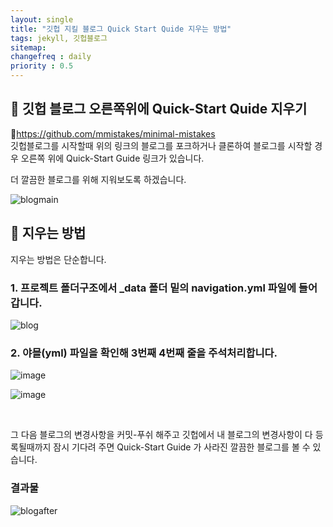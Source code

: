 ```yaml
---
layout: single
title: "깃헙 지킬 블로그 Quick Start Quide 지우는 방법"
tags: jekyll, 깃헙블로그
sitemap:
changefreq : daily
priority : 0.5
---
```


## 📘 깃헙 블로그 오른쪽위에 Quick-Start Quide 지우기

📌https://github.com/mmistakes/minimal-mistakes   
깃헙블로그를 시작할때 위의 링크의 블로그를 포크하거나 클론하여 블로그를 시작할 경우 오른쪽 위에 Quick-Start Guide 링크가 있습니다. 

더 깔끔한 블로그를 위해 지워보도록 하겠습니다.


![blogmain](https://user-images.githubusercontent.com/55569476/190987930-c2ca7f57-7270-4d91-bca3-b5822c78fca7.png)

## 📘 지우는 방법
지우는 방법은 단순합니다. 
### 1. 프로젝트 폴더구조에서 _data 폴더 밑의 navigation.yml 파일에 들어갑니다.

![blog](https://user-images.githubusercontent.com/55569476/190988147-8bccfb6b-62c8-4a88-a177-dfff45dbf17d.png)


### 2. 야믈(yml) 파일을 확인해 3번째 4번째 줄을 주석처리합니다.  



![image](https://user-images.githubusercontent.com/55569476/190988673-db36a543-f0d3-407d-97e4-832ea5668165.png)


![image](https://user-images.githubusercontent.com/55569476/190988719-42af99d6-6c0e-431e-b103-88470afffdb2.png)

<br>

그 다음 블로그의 변경사항을 커밋-푸쉬 해주고 깃헙에서 내 블로그의 변경사항이 다 등록될때까지 잠시 기다려 주면 Quick-Start Guide 가 사라진 깔끔한 블로그를 볼 수 있습니다.

### 결과물

![blogafter](https://user-images.githubusercontent.com/55569476/190988559-4b9263c4-57d3-4769-8bad-32bc9695d08c.png)